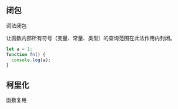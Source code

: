 ## 闭包

词法闭包

让函数内部所有符号（变量、常量、类型）的查询范围在此法作用内封闭。



```js
let a = 1;
function fn() {
  console.log(a);
}
```

## 柯里化

函数复用
